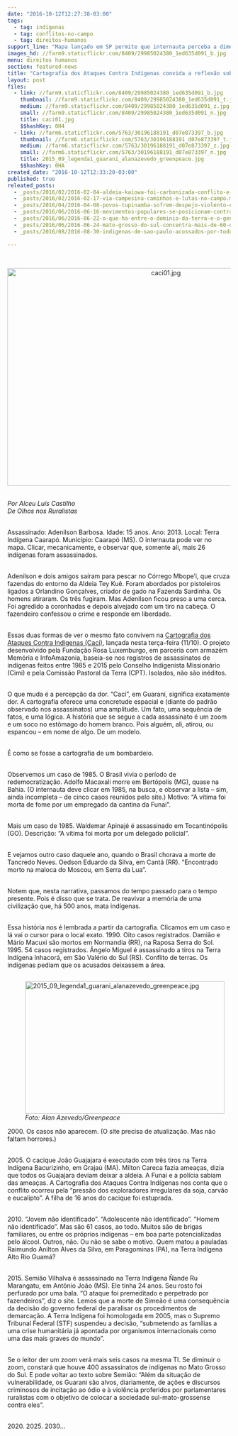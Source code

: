 ```yaml
---
date: "2016-10-12T12:27:38-03:00"
tags:
  - tag: indigenas
  - tag: conflitos-no-campo
  - tag: direitos-humanos
support_line: "Mapa lançado em SP permite que internauta perceba a dimensão da violência contra etnias no Brasil; o que se vê entre 1985 e 2015 é um bombardeio, redimensionado com a soma das histórias esquecidas"
images_hd: //farm9.staticflickr.com/8409/29985024380_1ed635d091_b.jpg
menu: direitos humanos
section: featured-news
title: "Cartografia dos Ataques Contra Indígenas convida a reflexão sobre dor, tempo e indiferença"
layout: post
files:
  - link: //farm9.staticflickr.com/8409/29985024380_1ed635d091_b.jpg
    thumbnail: //farm9.staticflickr.com/8409/29985024380_1ed635d091_t.jpg
    medium: //farm9.staticflickr.com/8409/29985024380_1ed635d091_z.jpg
    small: //farm9.staticflickr.com/8409/29985024380_1ed635d091_n.jpg
    title: caci01.jpg
    $$hashKey: 0H4
  - link: //farm6.staticflickr.com/5763/30196188191_d07e873397_b.jpg
    thumbnail: //farm6.staticflickr.com/5763/30196188191_d07e873397_t.jpg
    medium: //farm6.staticflickr.com/5763/30196188191_d07e873397_z.jpg
    small: //farm6.staticflickr.com/5763/30196188191_d07e873397_n.jpg
    title: 2015_09_legenda1_guarani_alanazevedo_greenpeace.jpg
    $$hashKey: 0HA
created_date: "2016-10-12T12:33:20-03:00"
published: true
releated_posts:
  - _posts/2016/02/2016-02-04-aldeia-kaiowa-foi-carbonizada-conflito-e-iminente-e-policia-ainda-nao-foi-a-area-afirma-funai.md
  - _posts/2016/02/2016-02-17-via-campesina-caminhos-e-lutas-no-campo.md
  - _posts/2016/04/2016-04-08-povos-tupinamba-sofrem-despejo-violento-e-arbitrario-na-bahia.md
  - _posts/2016/06/2016-06-16-movimentos-populares-se-posicionam-contra-morte-de-indigenas-no-mt.md
  - _posts/2016/06/2016-06-22-o-que-ha-entre-o-dominio-da-terra-e-o-genocidio-indigena.md
  - _posts/2016/06/2016-06-24-mato-grosso-do-sul-concentra-mais-de-60-dos-assassinatos-de-indigenas-do-brasil.md
  - _posts/2016/08/2016-08-30-indigenas-de-sao-paulo-acossados-por-todos-os-lados.md

---
```

<p>&nbsp;</p>

<p style="text-align:center"><img alt="caci01.jpg" height="491" src="//farm9.staticflickr.com/8409/29985024380_1ed635d091_b.jpg" width="700" /></p>

<p><br />
<em>Por Alceu Lu&iacute;s Castilho<br />
De Olhos nos Ruralistas&nbsp;</em></p>

<p><br />
Assassinado: Adenilson Barbosa. Idade: 15 anos. Ano: 2013. Local: Terra Ind&iacute;gena Caarap&oacute;. Munic&iacute;pio: Caarap&oacute; (MS). O internauta pode ver no mapa. Clicar, mecanicamente, e observar que, somente ali, mais 26 ind&iacute;genas foram assassinados.</p>

<p><br />
Adenilson e dois amigos sa&iacute;ram para pescar no C&oacute;rrego Mbope&rsquo;i, que cruza fazendas do entorno da Aldeia Tey Ku&ecirc;. Foram abordados por pistoleiros ligados a Orlandino Gon&ccedil;alves, criador de gado na Fazenda Sardinha. Os homens atiraram. Os tr&ecirc;s fugiram. Mas Adenilson ficou preso a uma cerca. Foi agredido a coronhadas e depois alvejado com um tiro na cabe&ccedil;a. O fazendeiro confessou o crime e responde em liberdade.</p>

<p><br />
Essas duas formas de ver o mesmo fato convivem na <a href="http://caci.rosaluxspba.org/#!/">Cartografia dos Ataques Contra Indigenas (Caci)</a>, lan&ccedil;ada nesta ter&ccedil;a-feira (11/10). O projeto desenvolvido pela Funda&ccedil;&atilde;o Rosa Luxemburgo, em parceria com armaz&eacute;m Mem&oacute;ria e InfoAmazonia, baseia-se nos registros de assassinatos de ind&iacute;genas feitos entre 1985 e 2015 pelo Conselho Indigenista Mission&aacute;rio (Cimi) e pela Comiss&atilde;o Pastoral da Terra (CPT). Isolados, n&atilde;o s&atilde;o in&eacute;ditos.</p>

<p><br />
O que muda &eacute; a percep&ccedil;&atilde;o da dor. &ldquo;Caci&rdquo;, em Guarani, significa exatamente dor. A cartografia oferece uma concretude espacial e (diante do padr&atilde;o observado nos assassinatos) uma amplitude. Um fato, uma sequ&ecirc;ncia de fatos, e uma l&oacute;gica. A hist&oacute;ria que se segue a cada assassinato &eacute; um zoom e um soco no est&ocirc;mago do homem branco. Pois algu&eacute;m, ali, atirou, ou espancou &ndash; em nome de algo. De um modelo.</p>

<p><br />
&Eacute; como se fosse a cartografia de um bombardeio.</p>

<p><br />
Observemos um caso de 1985. O Brasil vivia o per&iacute;odo de redemocratiza&ccedil;&atilde;o. Adolfo Macaxali morre em Bert&oacute;polis (MG), quase na Bahia. (O internauta deve clicar em 1985, na busca, e observar a lista &ndash; sim, ainda incompleta &ndash; de cinco casos reunidos pelo site.)&nbsp;Motivo: &ldquo;A v&iacute;tima foi morta de fome por um empregado da cantina da Funai&rdquo;.</p>

<p><br />
Mais um caso de 1985. Waldemar Apinaj&eacute; &eacute; assassinado em Tocantin&oacute;polis (GO). Descri&ccedil;&atilde;o: &ldquo;A v&iacute;tima foi morta por um delegado policial&rdquo;.</p>

<p><br />
E vejamos outro caso daquele ano, quando o Brasil chorava a morte de Tancredo Neves. Oedson Eduardo da Silva, em Cant&aacute; (RR). &ldquo;Encontrado morto na maloca do Moscou, em Serra da Lua&rdquo;.</p>

<p><br />
Notem que, nesta narrativa, passamos do tempo passado para o tempo presente. Pois &eacute; disso que se trata. De reavivar a mem&oacute;ria de uma civiliza&ccedil;&atilde;o que, h&aacute; 500 anos, mata ind&iacute;genas.</p>

<p><br />
Essa hist&oacute;ria nos &eacute; lembrada a partir da cartografia. Clicamos em um caso e l&aacute; vai o cursor para o local exato. 1990. Oito casos registrados. Dami&atilde;o e M&aacute;rio Macuxi s&atilde;o mortos em Normandia (RR), na Raposa Serra do Sol. 1995. 54 casos registrados. &Acirc;ngelo Miguel &eacute; assassinado a tiros na Terra Ind&iacute;gena Inhacor&aacute;, em S&atilde;o Val&eacute;rio do Sul (RS). Conflito de terras. Os ind&iacute;genas pediam que os acusados deixassem a &aacute;rea.</p>

<figure class="image" style="float:left"><img alt="2015_09_legenda1_guarani_alanazevedo_greenpeace.jpg" height="299" src="//farm6.staticflickr.com/5763/30196188191_d07e873397_b.jpg" width="450" />
<figcaption><em>Foto: Alan Azevedo/Greenpeace</em></figcaption>
</figure>

<p><br />
2000. Os casos n&atilde;o aparecem. (O site precisa de atualiza&ccedil;&atilde;o. Mas n&atilde;o faltam horrores.)</p>

<p><br />
2005. O cacique Jo&atilde;o Guajajara &eacute; executado com tr&ecirc;s tiros na Terra Ind&iacute;gena Bacurizinho, em Graja&uacute; (MA). Milton Careca fazia amea&ccedil;as, dizia que todos os Guajajara deviam deixar a aldeia. A Funai e a pol&iacute;cia sabiam das amea&ccedil;as. A Cartografia dos Ataques Contra Ind&iacute;genas nos conta que o conflito ocorreu pela &ldquo;press&atilde;o dos exploradores irregulares da soja, carv&atilde;o e eucalipto&rdquo;. A filha de 16 anos do cacique foi estuprada.</p>

<p><br />
2010. &ldquo;Jovem n&atilde;o identificado&rdquo;. &ldquo;Adolescente n&atilde;o identificado&rdquo;. &ldquo;Homem n&atilde;o identificado&rdquo;. Mas s&atilde;o 61 casos, ao todo. Muitos s&atilde;o de brigas familiares, ou entre os pr&oacute;prios ind&iacute;genas &ndash; em boa parte potencializadas pelo &aacute;lcool. Outros, n&atilde;o. Ou n&atilde;o se sabe o motivo. Quem matou a pauladas Raimundo Anilton Alves da Silva, em Paragominas (PA), na Terra Ind&iacute;gena Alto Rio Guam&aacute;?</p>

<p><br />
2015. Semi&atilde;o Vilhalva &eacute; assassinado na Terra Ind&iacute;gena &Ntilde;ande Ru Marangatu, em Ant&ocirc;nio Jo&atilde;o (MS). Ele tinha 24 anos. Seu rosto foi perfurado por uma bala. &ldquo;O ataque foi premeditado e perpetrado por fazendeiros&rdquo;, diz o site. Lemos que a morte de Sime&atilde;o &eacute; uma consequ&ecirc;ncia da decis&atilde;o do governo federal de paralisar os procedimentos de demarca&ccedil;&atilde;o. A Terra Ind&iacute;gena foi homologada em 2005, mas o Supremo Tribunal Federal (STF) suspendeu a decis&atilde;o, &ldquo;submetendo as fam&iacute;lias a uma crise humanit&aacute;ria j&aacute; apontada por organismos internacionais como uma das mais graves do mundo&rdquo;.</p>

<p><br />
Se o leitor der um zoom ver&aacute; mais seis casos na mesma TI. Se diminuir o zoom, constar&aacute; que houve 400 assassinatos de ind&iacute;genas no Mato Grosso do Sul. E pode voltar ao texto sobre Semi&atilde;o: &ldquo;Al&eacute;m da situa&ccedil;&atilde;o de vulnerabilidade, os Guarani s&atilde;o alvos, diariamente, de a&ccedil;&otilde;es e discursos criminosos de incita&ccedil;&atilde;o ao &oacute;dio e &agrave; viol&ecirc;ncia proferidos por parlamentares ruralistas com o objetivo de colocar a sociedade sul-mato-grossense contra eles&rdquo;.</p>

<p><br />
2020. 2025. 2030&hellip;</p>
